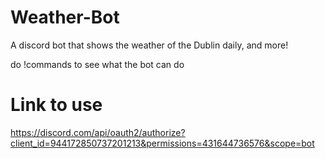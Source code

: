 # Weather-Bot
A discord bot that shows the weather of the Dublin daily, and more!

do !commands to see what the bot can do

# Link to use
https://discord.com/api/oauth2/authorize?client_id=944172850737201213&permissions=431644736576&scope=bot
